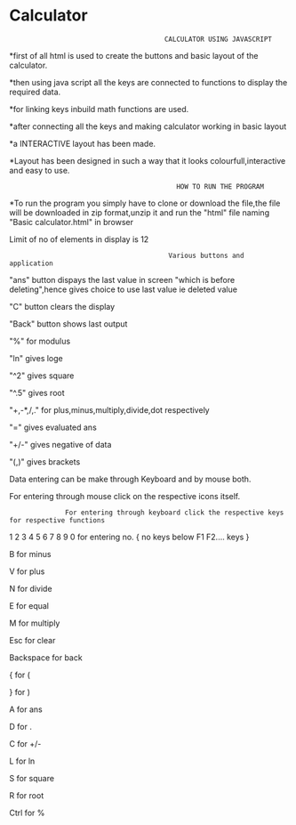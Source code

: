 # Calculator
                                           CALCULATOR USING JAVASCRIPT

*first of all html is used to create the buttons and basic layout of the calculator.

*then using java script all the keys are connected to functions to display the required data.

*for linking keys inbuild math functions are used.

*after connecting all the keys and making calculator working in basic layout

*a INTERACTIVE layout has been made.

*Layout has been designed in such a way that it looks colourfull,interactive and easy to use.
    
    
    
    
                                              HOW TO RUN THE PROGRAM
*To run the program you simply have to clone or download the file,the file will be downloaded in zip format,unzip it and run the "html" file naming "Basic calculator.html" in browser

Limit of no of elements in display is 12

                                            Various buttons and application
                                             
"ans" button dispays the last value in screen "which is before deleting",hence gives choice to use last value ie deleted value

"C" button clears the display

"Back" button shows last output

"%" for modulus

"ln" gives loge

"^2" gives square

"^.5" gives root

"+,-*,/,."  for plus,minus,multiply,divide,dot respectively

"=" gives evaluated ans

"+/-" gives negative of data

"(,)" gives brackets

Data entering can be make through Keyboard and by mouse both.

For entering through mouse click on the respective icons itself.

                  For entering through keyboard click the respective keys for respective functions

1 2 3 4 5 6 7 8 9 0 for entering no.   { no keys below F1 F2.... keys  }

B               for minus

V               for plus

N               for divide

E               for equal     

M               for multiply                   

Esc             for clear                               

Backspace       for back

{               for (

}               for )

A               for ans

D               for .

C               for +/-

L               for ln

S               for square

R               for root

Ctrl            for %

